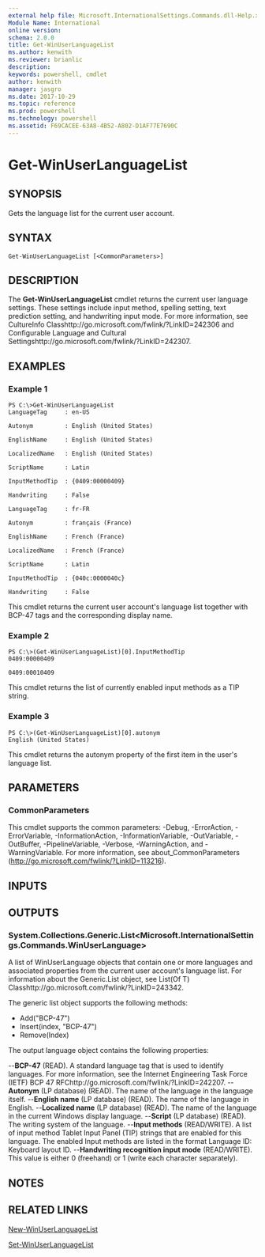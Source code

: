 ```yaml
---
external help file: Microsoft.InternationalSettings.Commands.dll-Help.xml
Module Name: International
online version: 
schema: 2.0.0
title: Get-WinUserLanguageList
ms.author: kenwith
ms.reviewer: brianlic
description: 
keywords: powershell, cmdlet
author: kenwith
manager: jasgro
ms.date: 2017-10-29
ms.topic: reference
ms.prod: powershell
ms.technology: powershell
ms.assetid: F69CACEE-63A8-4B52-A802-D1AF77E7690C
---
```


# Get-WinUserLanguageList

## SYNOPSIS
Gets the language list for the current user account.

## SYNTAX

```
Get-WinUserLanguageList [<CommonParameters>]
```

## DESCRIPTION
The **Get-WinUserLanguageList** cmdlet returns the current user language settings.
These settings include input method, spelling setting, text prediction setting, and handwriting input mode.
For more information, see CultureInfo Classhttp://go.microsoft.com/fwlink/?LinkID=242306 and Configurable Language and Cultural Settingshttp://go.microsoft.com/fwlink/?LinkID=242307.

## EXAMPLES

### Example 1
```
PS C:\>Get-WinUserLanguageList
LanguageTag     : en-US

Autonym         : English (United States) 

EnglishName     : English (United States) 

LocalizedName   : English (United States) 

ScriptName      : Latin

InputMethodTip  : {0409:00000409}

Handwriting     : False 

LanguageTag     : fr-FR

Autonym         : français (France) 

EnglishName     : French (France) 

LocalizedName   : French (France) 

ScriptName      : Latin

InputMethodTip  : {040c:0000040c}

Handwriting     : False
```

This cmdlet returns the current user account's language list together with BCP-47 tags and the corresponding display name.

### Example 2
```
PS C:\>(Get-WinUserLanguageList)[0].InputMethodTip
0409:00000409

0409:00010409
```

This cmdlet returns the list of currently enabled input methods as a TIP string.

### Example 3
```
PS C:\>(Get-WinUserLanguageList)[0].autonym
English (United States)
```

This cmdlet returns the autonym property of the first item in the user's language list.

## PARAMETERS

### CommonParameters
This cmdlet supports the common parameters: -Debug, -ErrorAction, -ErrorVariable, -InformationAction, -InformationVariable, -OutVariable, -OutBuffer, -PipelineVariable, -Verbose, -WarningAction, and -WarningVariable. For more information, see about_CommonParameters (http://go.microsoft.com/fwlink/?LinkID=113216).

## INPUTS

## OUTPUTS

### System.Collections.Generic.List<Microsoft.InternationalSettings.Commands.WinUserLanguage>
A list of WinUserLanguage objects that contain one or more languages and associated properties from the current user account's language list.
For information about the Generic.List object, see List(Of T) Classhttp://go.microsoft.com/fwlink/?LinkID=243342.

The generic list object supports the following methods:

- Add("BCP-47")
- Insert(index, "BCP-47")
- Remove(Index)

The output language object contains the following properties:

--**BCP-47** (READ). A standard language tag that is used to identify languages. For more information, see the Internet Engineering Task Force (IETF) BCP 47 RFChttp://go.microsoft.com/fwlink/?LinkID=242207.
--**Autonym** (LP database) (READ). The name of the language in the language itself.
--**English name** (LP database) (READ). The name of the language in English.
--**Localized name** (LP database) (READ). The name of the language in the current Windows display language.
--**Script** (LP database) (READ). The writing system of the language.
--**Input methods** (READ/WRITE). A list of input method Tablet Input Panel (TIP) strings that are enabled for this language. The enabled Input methods are listed in the format Language ID: Keyboard layout ID.
--**Handwriting recognition input mode** (READ/WRITE). This value is either 0 (freehand) or 1 (write each character separately).

## NOTES

## RELATED LINKS

[New-WinUserLanguageList](./New-WinUserLanguageList.md)

[Set-WinUserLanguageList](./Set-WinUserLanguageList.md)

